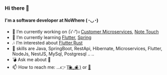 ### Hi there 👋

#### I'm a software developer at NoWhere (◔◡◔)

- 🔭 I’m currently working on (ง︡'-'︠)ง [Customer Microservices](https://github.com/magician20/customerservices), [Note Touch](https://github.com/magician20/note_touch)
- 🌱 I’m currently learning [Flutter](https://flutter.dev/), [Spring](https://spring.io/)
- 🎶 I’m interested about [Flutter](https://flutter.dev/),[Rust](https://www.rust-lang.org//)
- 💞️ skills are Java, SpringBoot, RestApi, Hibernate, Microservices, Flutter, NodeJs, NestJS, MySql, Postgresql .. ..
- 💣 Ask me about 🤔
- 📫 How to reach me: ...👉 [(͠◉_◉᷅ )](https://www.linkedin.com/in/abdelrahman-mohammed-728299b5/) or [💬](am.elsantawy.cs@gmail.com)



